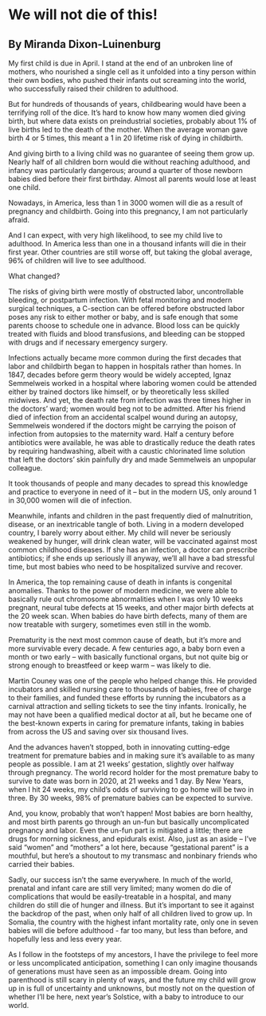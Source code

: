 # We will not die of this!
## By Miranda Dixon-Luinenburg

My first child is due in April. I stand at the end of an unbroken line of mothers, who nourished a single cell as it unfolded into a tiny person within their own bodies, who pushed their infants out screaming into the world, who successfully raised their children to adulthood. 

But for hundreds of thousands of years, childbearing would have been a terrifying roll of the dice. It’s hard to know how many women died giving birth, but where data exists on preindustrial societies, probably about 1% of live births led to the death of the mother. When the average woman gave birth 4 or 5 times, this meant a 1 in 20 lifetime risk of dying in childbirth. 

And giving birth to a living child was no guarantee of seeing them grow up. Nearly half of all children born would die without reaching adulthood, and infancy was particularly dangerous; around a quarter of those newborn babies died before their first birthday. Almost all parents would lose at least one child. 

Nowadays, in America, less than 1 in 3000 women will die as a result of pregnancy and childbirth. Going into this pregnancy, I am not particularly afraid. 

And I can expect, with very high likelihood, to see my child live to adulthood. In America less than one in a thousand infants will die in their first year. Other countries are still worse off, but taking the global average, 96% of children will live to see adulthood. 

What changed? 

The risks of giving birth were mostly of obstructed labor, uncontrollable bleeding, or postpartum infection. With fetal monitoring and modern surgical techniques, a C-section can be offered before obstructed labor poses any risk to either mother or baby, and is safe enough that some parents choose to schedule one in advance. Blood loss can be quickly treated with fluids and blood transfusions, and bleeding can be stopped with drugs and if necessary emergency surgery. 

Infections actually became more common during the first decades that labor and childbirth began to happen in hospitals rather than homes. In 1847, decades before germ theory would be widely accepted, Ignaz Semmelweis worked in a hospital where laboring women could be attended either by trained doctors like himself, or by theoretically less skilled midwives. And yet, the death rate from infection was three times higher in the doctors’ ward; women would beg not to be admitted. After his friend died of infection from an accidental scalpel wound during an autopsy, Semmelweis wondered if the doctors might be carrying the poison of infection from autopsies to the maternity ward. Half a century before antibiotics were available, he was able to drastically reduce the death rates by requiring handwashing, albeit with a caustic chlorinated lime solution that left the doctors’ skin painfully dry and made Semmelweis an unpopular colleague.

It took thousands of people and many decades to spread this knowledge and practice to everyone in need of it – but in the modern US, only around 1 in 30,000 women will die of infection.

Meanwhile, infants and children in the past frequently died of malnutrition, disease, or an inextricable tangle of both. Living in a modern developed country, I barely worry about either. My child will never be seriously weakened by hunger, will drink clean water, will be vaccinated against most common childhood diseases. If she has an infection, a doctor can prescribe antibiotics; if she ends up seriously ill anyway, we’ll all have a bad stressful time, but most babies who need to be hospitalized survive and recover. 

In America, the top remaining cause of death in infants is congenital anomalies. Thanks to the power of modern medicine, we were able to basically rule out chromosome abnormalities when I was only 10 weeks pregnant, neural tube defects at 15 weeks, and other major birth defects at the 20 week scan. When babies do have birth defects, many of them are now treatable with surgery, sometimes even still in the womb. 

Prematurity is the next most common cause of death, but it’s more and more survivable every decade. A few centuries ago, a baby born even a month or two early – with basically functional organs, but not quite big or strong enough to breastfeed or keep warm – was likely to die. 

Martin Couney was one of the people who helped change this. He provided incubators and skilled nursing care to thousands of babies, free of charge to their families, and funded these efforts by running the incubators as a carnival attraction and selling tickets to see the tiny infants. Ironically, he may not have been a qualified medical doctor at all, but he became one of the best-known experts in caring for premature infants, taking in babies from across the US and saving over six thousand lives.

And the advances haven’t stopped, both in innovating cutting-edge treatment for premature babies and in making sure it’s available to as many people as possible. I am at 21 weeks’ gestation, slightly over halfway through pregnancy. The world record holder for the most premature baby to survive to date was born in 2020, at 21 weeks and 1 day. By New Years, when I hit 24 weeks, my child’s odds of surviving to go home will be two in three. By 30 weeks, 98% of premature babies can be expected to survive. 

And, you know, probably that won’t happen! Most babies are born healthy, and most birth parents go through an un-fun but basically uncomplicated pregnancy and labor. Even the un-fun part is mitigated a little; there are drugs for morning sickness, and epidurals exist. Also, just as an aside – I’ve said “women” and “mothers” a lot here, because “gestational parent” is a mouthful, but here’s a shoutout to my transmasc and nonbinary friends who carried their babies. 

Sadly, our success isn’t the same everywhere. In much of the world, prenatal and infant care are still very limited; many women do die of complications that would be easily-treatable in a hospital, and many children do still die of hunger and illness. But it’s important to see it against the backdrop of the past, when only half of all children lived to grow up. In Somalia, the country with the highest infant mortality rate, only one in seven babies will die before adulthood - far too many, but less than before, and hopefully less and less every year. 

As I follow in the footsteps of my ancestors, I have the privilege to feel more or less uncomplicated anticipation, something I can only imagine thousands of generations must have seen as an impossible dream. Going into parenthood is still scary in plenty of ways, and the future my child will grow up in is full of uncertainty and unknowns, but mostly not on the question of whether I’ll be here, next year’s Solstice, with a baby to introduce to our world. 